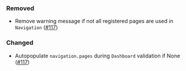 <!--
A new scriv changelog fragment.

Uncomment the section that is right (remove the HTML comment wrapper).
-->


### Removed

- Remove warning message if not all registered pages are used in `Navigation` ([#117](https://github.com/mckinsey/vizro/pull/117))


<!--
### Added

- A bullet item for the Added category.

-->

### Changed

- Autopopulate `navigation.pages` during `Dashboard` validation if None ([#117](https://github.com/mckinsey/vizro/pull/117))


<!--
### Deprecated

- A bullet item for the Deprecated category.

-->
<!--
### Fixed

- A bullet item for the Fixed category.

-->
<!--
### Security

- A bullet item for the Security category.

-->
